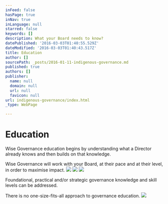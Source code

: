 ```yaml
---
inFeed: false
hasPage: true
inNav: true
inLanguage: null
starred: false
keywords: []
description: What your Board needs to know?
datePublished: '2016-03-03T01:40:55.529Z'
dateModified: '2016-03-03T01:40:43.517Z'
title: Education
author: []
sourcePath: _posts/2016-01-11-indigenous-governance.md
published: true
authors: []
publisher:
  name: null
  domain: null
  url: null
  favicon: null
url: indigenous-governance/index.html
_type: WebPage

---
```

# Education

Wise Governance education begins by understanding what a Director already
knows and then builds on that knowledge.

Wise Governance will work with your Board, at their pace and at their
level, in order to maximise impact. ![](https://the-grid-user-content.s3-us-west-2.amazonaws.com/ecca159e-592f-4461-96ad-d2836373d8c2.png)
![](https://the-grid-user-content.s3-us-west-2.amazonaws.com/d9696510-47a3-42a5-a1de-da1d97420344.png)
![](https://the-grid-user-content.s3-us-west-2.amazonaws.com/f215ae39-9605-4c07-9cf4-4e1ff18a7710.png)

Foundational, practical and/or strategic governance knowledge and skill
levels can be addressed.

There is no one-size-fits-all approach to governance education.
![](https://the-grid-user-content.s3-us-west-2.amazonaws.com/8da081c3-758e-41c1-9d48-f599c1db6a3d.jpg)